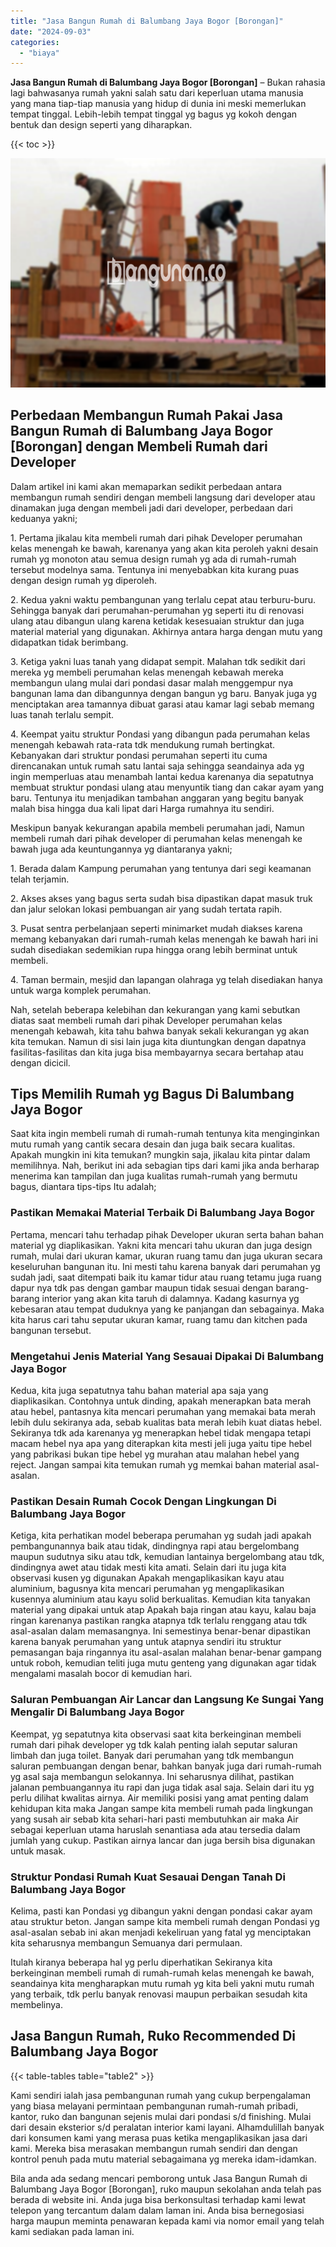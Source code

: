 ```yaml
---
title: "Jasa Bangun Rumah di Balumbang Jaya Bogor [Borongan]"
date: "2024-09-03"
categories: 
  - "biaya"
---
```


**Jasa Bangun Rumah di Balumbang Jaya Bogor \[Borongan\]** – Bukan rahasia lagi bahwasanya rumah yakni salah satu dari keperluan utama manusia yang mana tiap-tiap manusia yang hidup di dunia ini meski memerlukan tempat tinggal. Lebih-lebih tempat tinggal yg bagus yg kokoh dengan bentuk dan design seperti yang diharapkan.

{{< toc >}}

![Jasa Bangun Rumah di Balumbang Jaya Bogor [Borongan]](/images/borong-bangunan-07.png)

## Perbedaan Membangun Rumah Pakai Jasa Bangun Rumah di Balumbang Jaya Bogor \[Borongan\] dengan Membeli Rumah dari Developer

Dalam artikel ini kami akan memaparkan sedikit perbedaan antara membangun rumah sendiri dengan membeli langsung dari developer atau dinamakan juga dengan membeli jadi dari developer, perbedaan dari keduanya yakni;

1\. Pertama jikalau kita membeli rumah dari pihak Developer perumahan kelas menengah ke bawah, karenanya yang akan kita peroleh yakni desain rumah yg monoton atau semua design rumah yg ada di rumah-rumah tersebut modelnya sama. Tentunya ini menyebabkan kita kurang puas dengan design rumah yg diperoleh.

2\. Kedua yakni waktu pembangunan yang terlalu cepat atau terburu-buru. Sehingga banyak dari perumahan-perumahan yg seperti itu di renovasi ulang atau dibangun ulang karena ketidak kesesuaian struktur dan juga material material yang digunakan. Akhirnya antara harga dengan mutu yang didapatkan tidak berimbang.

3\. Ketiga yakni luas tanah yang didapat sempit. Malahan tdk sedikit dari mereka yg membeli perumahan kelas menengah kebawah mereka membangun ulang mulai dari pondasi dasar malah menggempur nya bangunan lama dan dibangunnya dengan bangun yg baru. Banyak juga yg menciptakan area tamannya dibuat garasi atau kamar lagi sebab memang luas tanah terlalu sempit.

4\. Keempat yaitu struktur Pondasi yang dibangun pada perumahan kelas menengah kebawah rata-rata tdk mendukung rumah bertingkat. Kebanyakan dari struktur pondasi perumahan seperti itu cuma direncanakan untuk rumah satu lantai saja sehingga seandainya ada yg ingin memperluas atau menambah lantai kedua karenanya dia sepatutnya membuat struktur pondasi ulang atau menyuntik tiang dan cakar ayam yang baru. Tentunya itu menjadikan tambahan anggaran yang begitu banyak malah bisa hingga dua kali lipat dari Harga rumahnya itu sendiri.

Meskipun banyak kekurangan apabila membeli perumahan jadi, Namun membeli rumah dari pihak developer di perumahan kelas menengah ke bawah juga ada keuntungannya yg diantaranya yakni;

1\. Berada dalam Kampung perumahan yang tentunya dari segi keamanan telah terjamin.

2\. Akses akses yang bagus serta sudah bisa dipastikan dapat masuk truk dan jalur selokan lokasi pembuangan air yang sudah tertata rapih.

3\. Pusat sentra perbelanjaan seperti minimarket mudah diakses karena memang kebanyakan dari rumah-rumah kelas menengah ke bawah hari ini sudah disediakan sedemikian rupa hingga orang lebih berminat untuk membeli.

4\. Taman bermain, mesjid dan lapangan olahraga yg telah disediakan hanya untuk warga komplek perumahan.

Nah, setelah beberapa kelebihan dan kekurangan yang kami sebutkan diatas saat membeli rumah dari pihak Developer perumahan kelas menengah kebawah, kita tahu bahwa banyak sekali kekurangan yg akan kita temukan. Namun di sisi lain juga kita diuntungkan dengan dapatnya fasilitas-fasilitas dan kita juga bisa membayarnya secara bertahap atau dengan dicicil.

## Tips Memilih Rumah yg Bagus Di Balumbang Jaya Bogor

Saat kita ingin membeli rumah di rumah-rumah tentunya kita menginginkan mutu rumah yang cantik secara desain dan juga baik secara kualitas. Apakah mungkin ini kita temukan? mungkin saja, jikalau kita pintar dalam memilihnya. Nah, berikut ini ada sebagian tips dari kami jika anda berharap menerima kan tampilan dan juga kualitas rumah-rumah yang bermutu bagus, diantara tips-tips Itu adalah;

### Pastikan Memakai Material Terbaik Di Balumbang Jaya Bogor

Pertama, mencari tahu terhadap pihak Developer ukuran serta bahan bahan material yg diaplikasikan. Yakni kita mencari tahu ukuran dan juga design rumah, mulai dari ukuran kamar, ukuran ruang tamu dan juga ukuran secara keseluruhan bangunan itu. Ini mesti tahu karena banyak dari perumahan yg sudah jadi, saat ditempati baik itu kamar tidur atau ruang tetamu juga ruang dapur nya tdk pas dengan gambar maupun tidak sesuai dengan barang-barang interior yang akan kita taruh di dalamnya. Kadang kasurnya yg kebesaran atau tempat duduknya yang ke panjangan dan sebagainya. Maka kita harus cari tahu seputar ukuran kamar, ruang tamu dan kitchen pada bangunan tersebut.

### Mengetahui Jenis Material Yang Sesauai Dipakai Di Balumbang Jaya Bogor

Kedua, kita juga sepatutnya tahu bahan material apa saja yang diaplikasikan. Contohnya untuk dinding, apakah menerapkan bata merah atau hebel, pantasnya kita mencari perumahan yang memakai bata merah lebih dulu sekiranya ada, sebab kualitas bata merah lebih kuat diatas hebel. Sekiranya tdk ada karenanya yg menerapkan hebel tidak mengapa tetapi macam hebel nya apa yang diterapkan kita mesti jeli juga yaitu tipe hebel yang pabrikasi bukan tipe hebel yg murahan atau malahan hebel yang reject. Jangan sampai kita temukan rumah yg memkai bahan material asal-asalan.

### Pastikan Desain Rumah Cocok Dengan Lingkungan Di Balumbang Jaya Bogor

Ketiga, kita perhatikan model beberapa perumahan yg sudah jadi apakah pembangunannya baik atau tidak, dindingnya rapi atau bergelombang maupun sudutnya siku atau tdk, kemudian lantainya bergelombang atau tdk, dindingnya awet atau tidak mesti kita amati. Selain dari itu juga kita observasi kusen yg digunakan Apakah mengaplikasikan kayu atau aluminium, bagusnya kita mencari perumahan yg mengaplikasikan kusennya aluminium atau kayu solid berkualitas. Kemudian kita tanyakan material yang dipakai untuk atap Apakah baja ringan atau kayu, kalau baja ringan karenanya pastikan rangka atapnya tdk terlalu renggang atau tdk asal-asalan dalam memasangnya. Ini semestinya benar-benar dipastikan karena banyak perumahan yang untuk atapnya sendiri itu struktur pemasangan baja ringannya itu asal-asalan malahan benar-benar gampang untuk roboh, kemudian teliti juga mutu genteng yang digunakan agar tidak mengalami masalah bocor di kemudian hari.

### Saluran Pembuangan Air Lancar dan Langsung Ke Sungai Yang Mengalir Di Balumbang Jaya Bogor

Keempat, yg sepatutnya kita observasi saat kita berkeinginan membeli rumah dari pihak developer yg tdk kalah penting ialah seputar saluran limbah dan juga toilet. Banyak dari perumahan yang tdk membangun saluran pembuangan dengan benar, bahkan banyak juga dari rumah-rumah yg asal saja membangun selokannya. Ini seharusnya dilihat, pastikan jalanan pembuangannya itu rapi dan juga tidak asal saja. Selain dari itu yg perlu dilihat kwalitas airnya. Air memiliki posisi yang amat penting dalam kehidupan kita maka Jangan sampe kita membeli rumah pada lingkungan yang susah air sebab kita sehari-hari pasti membutuhkan air maka Air sebagai keperluan utama haruslah senantiasa ada atau tersedia dalam jumlah yang cukup. Pastikan airnya lancar dan juga bersih bisa digunakan untuk masak.

### Struktur Pondasi Rumah Kuat Sesauai Dengan Tanah Di Balumbang Jaya Bogor

Kelima, pasti kan Pondasi yg dibangun yakni dengan pondasi cakar ayam atau struktur beton. Jangan sampe kita membeli rumah dengan Pondasi yg asal-asalan sebab ini akan menjadi kekeliruan yang fatal yg menciptakan kita seharusnya membangun Semuanya dari permulaan.

Itulah kiranya beberapa hal yg perlu diperhatikan Sekiranya kita berkeinginan membeli rumah di rumah-rumah kelas menengah ke bawah, seandainya kita mengharapkan mutu rumah yg kita beli yakni mutu rumah yang terbaik, tdk perlu banyak renovasi maupun perbaikan sesudah kita membelinya.

## Jasa Bangun Rumah, Ruko Recommended Di Balumbang Jaya Bogor

{{< table-tables table="table2" >}}

Kami sendiri ialah jasa pembangunan rumah yang cukup berpengalaman yang biasa melayani permintaan pembangunan rumah-rumah pribadi, kantor, ruko dan bangunan sejenis mulai dari pondasi s/d finishing. Mulai dari desain eksterior s/d peralatan interior kami layani. Alhamdulillah banyak dari konsumen kami yang merasa puas ketika mengaplikasikan jasa dari kami. Mereka bisa merasakan membangun rumah sendiri dan dengan kontrol penuh pada mutu material sebagaimana yg mereka idam-idamkan.

Bila anda ada sedang mencari pemborong untuk Jasa Bangun Rumah di Balumbang Jaya Bogor \[Borongan\], ruko maupun sekolahan anda telah pas berada di website ini. Anda juga bisa berkonsultasi terhadap kami lewat telepon yang tercantum dalam dalam laman ini. Anda bisa bernegosiasi harga maupun meminta penawaran kepada kami via nomor email yang telah kami sediakan pada laman ini.
